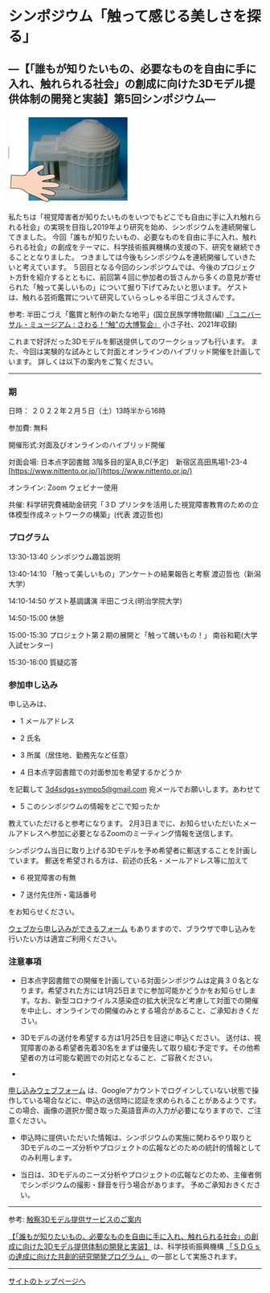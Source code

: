 # シンポジウム「触って感じる美しさを探る」

## ―【「誰もが知りたいもの、必要なものを自由に手に入れ、触れられる社会」の創成に向けた3Dモデル提供体制の開発と実装】第5回シンポジウム― 


![3Dモデルと触る手](img/3d_model_touch.png)

私たちは「視覚障害者が知りたいものをいつでもどこでも自由に手に入れ触れられる社会」の実現を目指し2019年より研究を始め、シンポジウムを連続開催してきました。
今回「誰もが知りたいもの、必要なものを自由に手に入れ、触れられる社会」の創成をテーマに、科学技術振興機構の支援の下、研究を継続できることとなりました。
つきましては今後もシンポジウムを連続開催していきたいと考えています。
５回目となる今回のシンポジウムでは、今後のプロジェクト方針を紹介するとともに、前回第４回に参加者の皆さんから多くの意見が寄せられた「触って美しいもの」について掘り下げてみたいと思います。
ゲストは、触れる芸術鑑賞について研究していらっしゃる半田こづえさんです。

参考: 半田こづえ「鑑賞と制作の新たな地平」(国立民族学博物館(編)
[『ユニバーサル・ミュージアム : さわる！“触”の大博覧会』](https://www.chiisago.jp/books/?code=9784909782106)
小さ子社、2021年収録)

これまで好評だった3Dモデルを郵送提供してのワークショップも行います。
また、今回は実験的な試みとして対面とオンラインのハイブリッド開催を計画しています。
詳しくは以下の案内をご覧ください。

---

### 期 

日時： ２０２２年２月５日（土）13時半から16時 

参加費: 無料

開催形式:対面及びオンラインのハイブリッド開催

対面会場:  日本点字図書館 3階多目的室A,B,C(予定)　新宿区高田馬場1-23-4 
[https://www.nittento.or.jp/](https://www.nittento.or.jp/)

オンライン: Zoom ウェビナー使用

共催: 科学研究費補助金研究「３D プリンタを活用した視覚障害教育のための立体模型作成ネットワークの構築」(代表 渡辺哲也)

### プログラム 

13:30-13:40 シンポジウム趣旨説明 

13:40-14:10 「触って美しいもの」アンケートの結果報告と考察 渡辺哲也（新潟大学）

14:10-14:50 ゲスト基調講演 半田こづえ(明治学院大学)

14:50-15:00 休憩

15:00-15:30 プロジェクト第２期の展開と「触って醜いもの！」 南谷和範(大学入試センター) 

15:30-16:00 質疑応答 

### 参加申し込み 

申し込みは、

- 1 メールアドレス

- 2 氏名

- 3 所属（居住地、勤務先など任意）

- 4 日本点字図書館での対面参加を希望するかどうか

を記載して 
[3d4sdgs+sympo5@gmail.com](<mailto:3d4sdgs+sympo5@gmail.com>)
宛メールでお願いします。あわせて

- 5 このシンポジウムの情報をどこで知ったか

教えていただけると参考になります。 
2月3日までに、お知らせいただいたメールアドレスへ参加に必要となるZoomのミーティング情報を送信します。 

シンポジウム当日に取り上げる3Dモデルを予め希望者に郵送することを計画しています。 
郵送を希望される方は、前述の氏名・メールアドレス等に加えて

- 6 視覚障害の有無

- 7 送付先住所・電話番号

をお知らせください。 

[ウェブから申し込みができるフォーム](https://forms.gle/BrRWunmzWARurmG46)
もありますので、ブラウザで申し込みを行いたい方は適宜ご利用ください。

### 注意事項

- 日本点字図書館での開催を計画している対面シンポジウムは定員３０名となります。希望された方には1月25日までに参加可能かどうかをお知らせします。なお、新型コロナウイルス感染症の拡大状況など考慮して対面での開催を中止し、オンラインでの開催のみとする場合があること、ご承知おきください。

- 3Dモデルの送付を希望する方は1月25日を目途に申込ください。 送付は、視覚障害のある希望者先着30名をまずは優先して取り組む予定です。その他希望者の方は可能な範囲での対応となること、ご容赦ください。

- 
[申し込みウェブフォーム](https://forms.gle/BrRWunmzWARurmG46)
は、Googleアカウントでログインしていない状態で操作している場合などに、申込の送信時に認証を求められることがあるようです。
この場合、画像の選択か聞き取った英語音声の入力が必要になりますので、ご注意ください。

- 申込時に提供いただいた情報は、シンポジウムの実施に関わるやり取りと3Dモデルのニーズ分析やプロジェクトの広報などのための統計的情報としてのみ利用します。

- 当日は、3Dモデルのニーズ分析やプロジェクトの広報などのため、主催者側でシンポジウムの撮影・録音を行う場合があります。 予めご承知おきください。 

---

参考: 
[触察3Dモデル提供サービスのご案内](https://3d4sdgs.net/service.html)


[【「誰もが知りたいもの、必要なものを自由に手に入れ、触れられる社会」の創成に向けた3Dモデル提供体制の開発と実装】](https://www.jst.go.jp/ristex/solve/project/solution/solution21_minatanipj.html)
は、科学技術振興機構
[「ＳＤＧｓの達成に向けた共創的研究開発プログラム」](https://www.jst.go.jp/ristex/funding/solve/index.html)
の一部として実施されます。 

---

[サイトのトップページへ](index.md)
